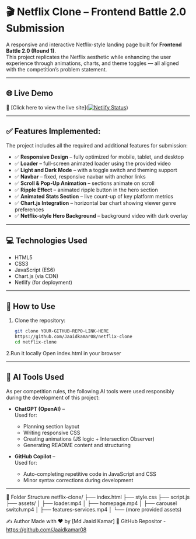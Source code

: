 # 🎬 Netflix Clone – Frontend Battle 2.0 Submission

A responsive and interactive Netflix-style landing page built for **Frontend Battle 2.0 (Round 1)**.  
This project replicates the Netflix aesthetic while enhancing the user experience through animations, charts, and theme toggles — all aligned with the competition’s problem statement.

---

## 🌐 Live Demo

🔗 [Click here to view the live site]([![Netlify Status](https://api.netlify.com/api/v1/badges/26ff01ff-56b1-48fa-8aba-47ebb2bda69a/deploy-status)](https://app.netlify.com/projects/zippy-yeot-4a078c/deploys))

---



## ✅ Features Implemented:

The project includes all the required and additional features for submission:

- ✅ **Responsive Design** – fully optimized for mobile, tablet, and desktop
- ✅ **Loader** – full-screen animated loader using the provided video
- ✅ **Light and Dark Mode** – with a toggle switch and theming support
- ✅ **Navbar** – fixed, responsive navbar with anchor links
- ✅ **Scroll & Pop-Up Animation** – sections animate on scroll
- ✅ **Ripple Effect** – animated ripple button in the hero section
- ✅ **Animated Stats Section** – live count-up of key platform metrics
- ✅ **Chart.js Integration** – horizontal bar chart showing viewer genre preferences
- ✅ **Netflix-style Hero Background** – background video with dark overlay

---

## 💻 Technologies Used

- HTML5
- CSS3
- JavaScript (ES6)
- Chart.js (via CDN)
- Netlify (for deployment)

---

## 🧠 How to Use



1. Clone the repository:
   ```bash
   git clone YOUR-GITHUB-REPO-LINK-HERE
   https://github.com/Jaaidkamar08/netflix-clone
   cd netflix-clone

2.Run it locally
Open index.html in your browser



---

## 🤖 AI Tools Used

As per competition rules, the following AI tools were used responsibly during the development of this project:

- **ChatGPT (OpenAI)** –  
  Used for:
  - Planning section layout
  - Writing responsive CSS
  - Creating animations (JS logic + Intersection Observer)
  - Generating README content and structuring

- **GitHub Copilot** –  
  Used for:
  - Auto-completing repetitive code in JavaScript and CSS
  - Minor syntax corrections during development

---

📂 Folder Structure
netflix-clone/
├── index.html
├── style.css
├── script.js
├── assets/
│ ├── loader.mp4
│ ├── homepage.mp4
│ ├── carousel switch.mp4
│ ├── features-services.mp4
│ └── (more provided assets)


✍️ Author
Made with ❤️ by [Md Jaaid Kamar]
🔗 GitHub Repositor - https://github.com/Jaaidkamar08
